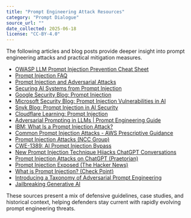 ```yaml
---
title: "Prompt Engineering Attack Resources"
category: "Prompt Dialogue"
source_url: ""
date_collected: 2025-06-18
license: "CC-BY-4.0"
---
```


The following articles and blog posts provide deeper insight into prompt engineering attacks and practical mitigation measures.

- [OWASP LLM Prompt Injection Prevention Cheat Sheet](https://cheatsheetseries.owasp.org/cheatsheets/LLM_Prompt_Injection_Prevention_Cheat_Sheet.html)
- [Prompt Injection FAQ](https://medium.com/@exlearnai/prompt-injection-faq-4f94d49afcd1)
- [Prompt Injection and Adversarial Attacks](https://unit42.paloaltonetworks.com/prompt-injection-adversarial-attacks/)
- [Securing AI Systems from Prompt Injection](https://hackerone.com/blog/prompt-injection-attacks-on-ai)
- [Google Security Blog: Prompt Injection](https://security.googleblog.com/2023/06/prompt-injection.html)
- [Microsoft Security Blog: Prompt Injection Vulnerabilities in AI](https://www.microsoft.com/en-us/security/blog/2024/05/10/prompt-injection-vulnerabilities-ai/)
- [Snyk Blog: Prompt Injection in AI Security](https://snyk.io/blog/prompt-injection-ai-security/)
- [Cloudflare Learning: Prompt Injection](https://www.cloudflare.com/learning/security/prompt-injection/)
- [Adversarial Prompting in LLMs | Prompt Engineering Guide](https://www.promptingguide.ai/risks/adversarial)
- [IBM: What Is a Prompt Injection Attack?](https://www.ibm.com/think/topics/prompt-injection)
- [Common Prompt Injection Attacks - AWS Prescriptive Guidance](https://docs.aws.amazon.com/prescriptive-guidance/latest/llm-prompt-engineering-best-practices/common-attacks.html)
- [Prompt Injection Attacks (NCC Group)](https://www.nccgroup.com/uk/about-us/newsroom-and-events/blogs/2024/april/prompt-injection-attacks/)
- [CWE-1389: AI Prompt Injection Bypass](https://cwe.mitre.org/data/definitions/1389.html)
- [New Prompt Injection Technique Hijacks ChatGPT Conversations](https://www.bleepingcomputer.com/news/security/new-prompt-injection-technique-lets-attackers-hijack-chatgpt-conversations/)
- [Prompt Injection Attacks on ChatGPT (Praetorian)](https://www.praetorian.com/blog/prompt-injection-attacks-on-chatgpt/)
- [Prompt Injection Exposed (The Hacker News)](https://thehackernews.com/2023/12/prompt-injection-exposed.html)
- [What is Prompt Injection? (Check Point)](https://blog.checkpoint.com/2024/05/14/what-is-prompt-injection/)
- [Introducing a Taxonomy of Adversarial Prompt Engineering](https://hiddenlayer.com/innovation-hub/introducing-a-taxonomy-of-adversarial-prompt-engineering/)
- [Jailbreaking Generative AI](https://unit42.paloaltonetworks.com/jailbreaking-generative-ai/)

These sources present a mix of defensive guidelines, case studies, and historical context, helping defenders stay current with rapidly evolving prompt engineering threats.
